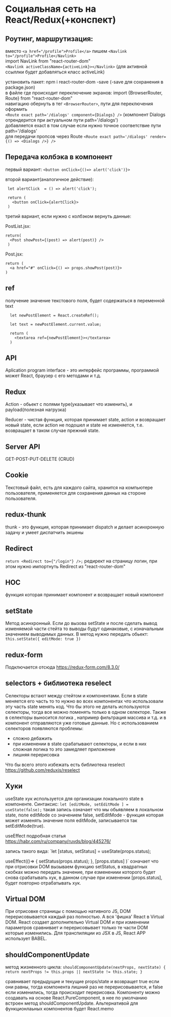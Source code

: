
# Социальная сеть на React/Redux(+конспект)


## Роутинг, маршрутизация:

  вместо `<a href="/profile">Profile</a>` пишем `<Navlink to="/profile">Profile</Navlink>`  
  import NavLink from "react-router-dom"  
  `<Navlink activeClassName={activeLink}></Navlink>` (для активной ссыллки будет добавляться класс activeLink)  
  
  установить пакет: npm i react-router-dom -save (-save для сохранения в package.json)  
  в файле где происходит переключение экранов: import {BrowserRouter, Route} from "react-router-dom"  
  навигацию обернуть в тег `<BrowserRouter>`, пути для переключения оформить   
  `<Route exact path='/dialogs' component={Dialogs} />` (компонент Dialogs отрендерится при актуальном пути path='/dialogs')  
  добавляется exact в том случае если нужно точное соответствие пути path='/dialogs'  
  для передачи пропсов через Route `<Route exact path='/dialogs' render={() => <Dialogs />} />`


## Передача колбэка в компонент

  первый вариант: 
    `<button onClick={()=> alert('click')}>`
  
  второй вариант(аналогичное действие):  
   ```
    let alertClick  = () => alert('click');

    return (
      <button onClick={alertClick}>
    ) 
   ```

   третий вариант, если нужно с колбэком вернуть данные: 

  PostList.jsx:   
  ```      
  return(
    <Post showPost={(post) => alert(post)} />  
   )
   ```

  Post.jsx:
  
  ```
  return (
    <a href="#" onClick={() => props.showPost(post)}>
  )
 ```
   
## ref
получение значение текстового поля, будет содержаться в переменной text

```
  let newPostElement = React.createRef();

  let text = newPostElement.current.value;

  return (
    <textarea ref={newPostElement}></textarea>
  )
```
## API
Aplication program interface - это интерфейс программы, программой может React, браузер с его методами и т.д.

## Redux
Action - обьект с полями type(указывает что изменить), и payload(полезная нагрузка)

Reducer - чистая функция, которая принимает state, action и возвращает новый state, если action не подошел и state
не изменяется, т.е. возвращает в таком случае прежний state.

## Server API
GET-POST-PUT-DELETE (CRUD)

## Cookie
Текстовый файл, есть для каждого сайта, хранится на компьютере пользователя, применяется для сохранения данных на стороне пользователя.

## redux-thunk
thunk - это функция, которая принимает dispatch и делает асинхронную задачу и умеет диспатчить экшены

## Redirect
`return <Redirect to={"/login"} />;`
редирект на страницу логин, при этом нужно импортнуть Redirect из "react-router-dom"

## HOC
функция которая принимает компонент и возвращает новый компонент

## setState 
Метод асинхронный. Если до вызова setState и после сделать вывод изменяемой части стейта то выводы будут одинаковые,
с изначальным значением выводимых данных. В метод нужно передать обьект: 
                        `this.setState({
                               editMode: true
                         })`
## redux-form
Подключается отсюда https://redux-form.com/8.3.0/

## selectors + библиотека reselect
Селекторы встают между стейтом и компонентами. Если в state меняется его часть то 
то нужно во всех компонентах что использовали эту часть state менять код. Что бы этого не делать используются селекторы, тогда все можно поменять только в одном селекторе. Также в селекторы выносится логика , например фильтрация массива и т.д. и в компонент отправляются уже готовые данные.
Но с использованием селекторов появляются проблемы:
 - сложно дебажить
 - при изменении в state срабатывают селекторы, и если в них сложная логика то это замедляет приложение
 - лишняя перерисовка

 Что бы всего этого избежать есть библиотека reselect https://github.com/reduxjs/reselect

 ## Хуки
 useState
 хук используется для организации локального state в компоненте. Синтаксис:
 `let [editMode, setEditMode ] = useState(false);`
 такая запись означает что мы обьявляем в локальном state, поле editMode со значением false,
 setEditMode - функция которая может изменять значение поля editMode, записывается так setEditMode(true).

 useEffect
подробная статья https://habr.com/ru/company/ruvds/blog/445276/

запись такого вида:
 `let [status, setStatus] = useState(props.status);

  useEffect(()=> {
      setStatus(props.status);
    }, [props.status]
  )`
означает что при отрисовки DOM вызываем функцию setStatus, в квадратных скобках можно передать значение, при езменениии которого будет снова срабатывать хук, в данном случае при изменении  [props.status], будет повторно отрабатывать хук.

 ## Virtual DOM
 При отрисовке страницы с помощью нативного JS, DOM перерисовывается каждый раз полностью.
 А вся 'фишка' React в Virtual DOM. React создает дополнительно Virtual DOM и при изменении параметров сравнивает и перерисовывает только те части DOM которые изменились.
 Для транспиляции из JSX в JS, React APP использует BABEL.

 ## shouldComponentUpdate
 метод жизненного цикла:
 `shouldComponentUpdate(nextProps, nextState) {
    return nextProps != this.props || nextState != this.state;
  }`

  сравнивает предыдущие и текущие props/state и возвращет true если они равны, тогда компонента лишний раз не перерисовывается, и false если изменились, тогда происходит перерисовка.
  Компоненту можно создавать на основе React.PureComponent, в нее по умолчанию встроен метод shouldComponentUpdate.
  Альтернативой для функционлаьных компонентов будет React.memo
